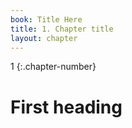 ```yaml
---
book: Title Here
title: 1. Chapter title
layout: chapter
---
```


1
{:.chapter-number}

# First heading

